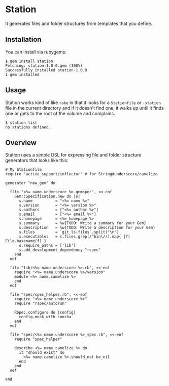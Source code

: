 Station
=======

It generates files and folder structures from templates that you define.

Installation
------------

You can install via rubygems:

    $ gem install station
    Fetching: station-1.0.0.gem (100%)
    Successfully installed station-1.0.0
    1 gem installed

Usage
-----

Station works kind of like `rake` in that it looks for a `Stationfile` or
`.station` file in the current directory and if it doesn't find one, it walks up
until it finds one or gets to the root of the volume and complains.

    $ station list
    no stations defined.

Overview
--------

Station uses a simple DSL for expressing file and folder structure generators
that looks like this:

    # My Stationfile
    require "active_support/inflector" # for String#underscore/camelize

    generator "new_gem" do

      file "<%= name.underscore %>.gemspec", <<-eof
        Gem::Specification.new do |s|
          s.name          = "<%= name %>"
          s.version       = "<%= version %>"
          s.authors       = ["<%= author %>"]
          s.email         = ["<%= email %>"]
          s.homepage      = <%= homepage %>
          s.summary       = %w{TODO: Write a summary for your Gem}
          s.description   = %w{TODO: Write a description for your Gem}
          s.files         = `git ls-files`.split("\n")
          s.executables   = s.files.grep(/^bin\//).map{ |f| File.basename(f) }
          s.require_paths = ['lib']
          s.add_development_dependency "rspec"
        end
      eof

      file "lib/<%= name.underscore %>.rb", <<-eof
        require "<%= name.underscore %>/version"
        module <%= name.camelize %>
        end
      eof

      file "spec/spec_helper.rb", <<-eof
        require "<%= name.underscore %>"
        require "rspec/autorun"

        RSpec.configure do |config|
          config.mock_with :mocha
        end
      eof

      file "spec/<%= name.underscore %>_spec.rb", <<-eof
        require "spec_helper"

        describe <%= name.camelize %> do
          it "should exist" do
            <%= name.camelize %>.should_not be_nil
          end
        end
      oef

    end




